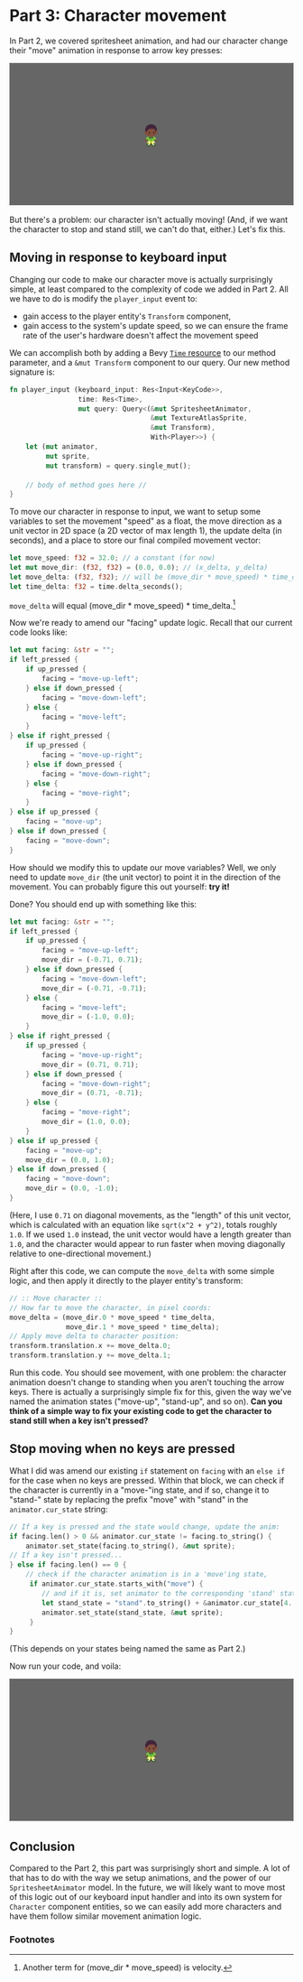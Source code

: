 # Part 3: Character movement

In Part 2, we covered spritesheet animation, and had our character change their "move" animation in response to arrow key presses:

![Thomas rotates in eight directions](images/thomas-rotate.gif)

But there's a problem: our character isn't actually moving! (And, if we want the character to stop and stand still, we can't do that, either.) Let's fix this.

## Moving in response to keyboard input

Changing our code to make our character move is actually surprisingly simple, at least compared to the complexity of code we added in Part 2. All we have to do is modify the `player_input` event to:
- gain access to the player entity's `Transform` component,
- gain access to the system's update speed, so we can ensure the frame rate of the user's hardware doesn't affect the movement speed

We can accomplish both by adding a Bevy [`Time` resource](https://bevy-cheatbook.github.io/features/time.html) to our method parameter, and a `&mut Transform` component to our query. Our new method signature is:

```rust
fn player_input (keyboard_input: Res<Input<KeyCode>>,
                 time: Res<Time>,
                 mut query: Query<(&mut SpritesheetAnimator,
                                   &mut TextureAtlasSprite,
                                   &mut Transform),
                                   With<Player>>) {
    let (mut animator,
         mut sprite,
         mut transform) = query.single_mut();

    // body of method goes here //
}
```

To move our character in response to input, we want to setup some variables to set the movement "speed" as a float, the move direction as a unit vector in 2D space (a 2D vector of max length 1), the update delta (in seconds), and a place to store our final compiled movement vector:

```rust
let move_speed: f32 = 32.0; // a constant (for now)
let mut move_dir: (f32, f32) = (0.0, 0.0); // (x_delta, y_delta)
let move_delta: (f32, f32); // will be (move_dir * move_speed) * time_delta
let time_delta: f32 = time.delta_seconds();
```

`move_delta` will equal (move_dir * move_speed) * time_delta.[^note1]

Now we're ready to amend our "facing" update logic. Recall that our current code looks like:

```rust
let mut facing: &str = "";
if left_pressed {
    if up_pressed {
        facing = "move-up-left";
    } else if down_pressed {
        facing = "move-down-left";
    } else {
        facing = "move-left";
    }
} else if right_pressed {
    if up_pressed {
        facing = "move-up-right";
    } else if down_pressed {
        facing = "move-down-right";
    } else {
        facing = "move-right";
    }
} else if up_pressed {
    facing = "move-up";
} else if down_pressed {
    facing = "move-down";
}
```

How should we modify this to update our move variables? Well, we only need to update `move_dir` (the unit vector) to point it in the direction of the movement. You can probably figure this out yourself: **try it!**

Done? You should end up with something like this:

```rust
let mut facing: &str = "";
if left_pressed {
    if up_pressed {
        facing = "move-up-left";
        move_dir = (-0.71, 0.71);
    } else if down_pressed {
        facing = "move-down-left";
        move_dir = (-0.71, -0.71);
    } else {
        facing = "move-left";
        move_dir = (-1.0, 0.0);
    }
} else if right_pressed {
    if up_pressed {
        facing = "move-up-right";
        move_dir = (0.71, 0.71);
    } else if down_pressed {
        facing = "move-down-right";
        move_dir = (0.71, -0.71);
    } else {
        facing = "move-right";
        move_dir = (1.0, 0.0);
    }
} else if up_pressed {
    facing = "move-up";
    move_dir = (0.0, 1.0);
} else if down_pressed {
    facing = "move-down";
    move_dir = (0.0, -1.0);
}
```

(Here, I use `0.71` on diagonal movements, as the "length" of this unit vector, which is calculated with an equation like `sqrt(x^2 + y^2)`, totals roughly `1.0`. If we used `1.0` instead, the unit vector would have a length greater than `1.0`, and the character would appear to run faster when moving diagonally relative to one-directional movement.)

Right after this code, we can compute the `move_delta` with some simple logic, and then apply it directly to the player entity's transform:

```rust
// :: Move character ::
// How far to move the character, in pixel coords:
move_delta = (move_dir.0 * move_speed * time_delta,
              move_dir.1 * move_speed * time_delta);
// Apply move delta to character position:
transform.translation.x += move_delta.0;
transform.translation.y += move_delta.1;
```

Run this code. You should see movement, with one problem: the character animation doesn't change to standing when you aren't touching the arrow keys. There is actually a surprisingly simple fix for this, given the way we've named the animation states ("move-up", "stand-up", and so on). **Can you think of a simple way to fix your existing code to get the character to stand still when a key isn't pressed?**

## Stop moving when no keys are pressed

What I did was amend our existing `if` statement on `facing` with an `else if` for the case when no keys are pressed. Within that block, we can check if the character is currently in a "move-"ing state, and if so, change it to "stand-" state by replacing the prefix "move" with "stand" in the `animator.cur_state` string:

```rust
// If a key is pressed and the state would change, update the anim:
if facing.len() > 0 && animator.cur_state != facing.to_string() {
    animator.set_state(facing.to_string(), &mut sprite);
// If a key isn't pressed...
} else if facing.len() == 0 {
    // check if the character animation is in a 'move'ing state,
     if animator.cur_state.starts_with("move") {
        // and if it is, set animator to the corresponding 'stand' state:
        let stand_state = "stand".to_string() + &animator.cur_state[4..].to_string();
        animator.set_state(stand_state, &mut sprite);
     }
}
```

(This depends on your states being named the same as Part 2.)

Now run your code, and voila:

![Player character moves in eight directions](images/thomas-movement.gif)

## Conclusion

Compared to the Part 2, this part was surprisingly short and simple. A lot of that has to do with the way we setup animations, and the power of our `SpritesheetAnimator` model. In the future, we will likely want to move most of this logic out of our keyboard input handler and into its own system for `Character` component entities, so we can easily add more characters and have them follow similar movement animation logic. 

### Footnotes

[^note1]: Another term for (move_dir * move_speed) is velocity.
